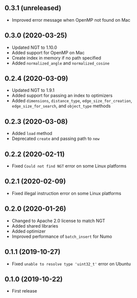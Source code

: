 ## 0.3.1 (unreleased)

- Improved error message when OpenMP not found on Mac

## 0.3.0 (2020-03-25)

- Updated NGT to 1.10.0
- Added support for OpenMP on Mac
- Create index in memory if no path specified
- Added `normalized_angle` and `normalized_cosine`

## 0.2.4 (2020-03-09)

- Updated NGT to 1.9.1
- Added support for passing an index to optimizers
- Added `dimensions`, `distance_type`, `edge_size_for_creation`, `edge_size_for_search`, and `object_type` methods

## 0.2.3 (2020-03-08)

- Added `load` method
- Deprecated `create` and passing path to `new`

## 0.2.2 (2020-02-11)

- Fixed `Could not find NGT` error on some Linux platforms

## 0.2.1 (2020-02-09)

- Fixed illegal instruction error on some Linux platforms

## 0.2.0 (2020-01-26)

- Changed to Apache 2.0 license to match NGT
- Added shared libraries
- Added optimizer
- Improved performance of `batch_insert` for Numo

## 0.1.1 (2019-10-27)

- Fixed `unable to resolve type 'uint32_t'` error on Ubuntu

## 0.1.0 (2019-10-22)

- First release
